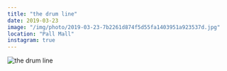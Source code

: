 ```yaml
---
title: "the drum line"
date: 2019-03-23
image: "/img/photo/2019-03-23-7b2261d874f5d55fa1403951a923537d.jpg"
location: "Pall Mall"
instagram: true
---
```


![the drum line](/img/photo/2019-03-23-7b2261d874f5d55fa1403951a923537d.jpg)
